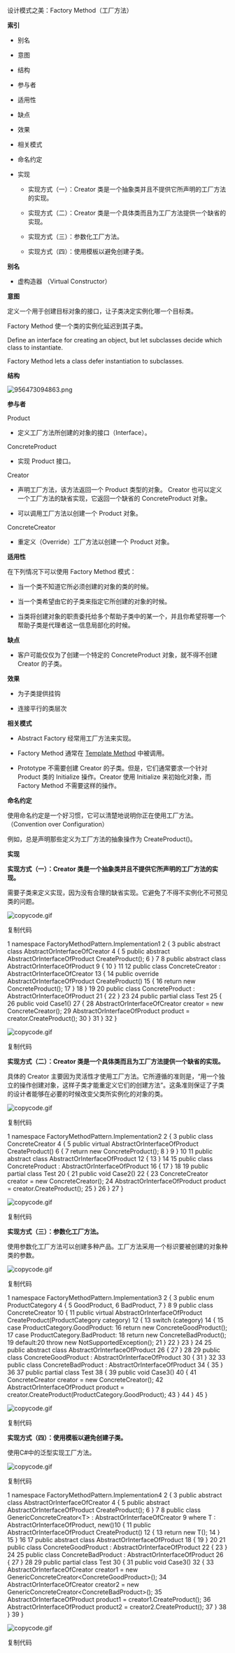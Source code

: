 设计模式之美：Factory Method（工厂方法）

**索引**

-   别名

-   意图

-   结构

-   参与者

-   适用性

-   缺点

-   效果

-   相关模式

-   命名约定

-   实现

    -   实现方式（一）：Creator
        类是一个抽象类并且不提供它所声明的工厂方法的实现。

    -   实现方式（二）：Creator 类是一个具体类而且为工厂方法提供一个缺省的实现。

    -   实现方式（三）：参数化工厂方法。

    -   实现方式（四）：使用模板以避免创建子类。

**别名**

-   虚构造器 （Virtual Constructor）

**意图**

定义一个用于创建目标对象的接口，让子类决定实例化哪一个目标类。

Factory Method 使一个类的实例化延迟到其子类。

Define an interface for creating an object, but let subclasses decide which
class to instantiate.

Factory Method lets a class defer instantiation to subclasses.

**结构**

![956473094863.png](media/2270a94077e069568d686166f5101fc9.png)

**参与者**

Product

-   定义工厂方法所创建的对象的接口（Interface）。

ConcreteProduct

-   实现 Product 接口。

Creator

-   声明工厂方法，该方法返回一个 Product 类型的对象。 Creator
    也可以定义一个工厂方法的缺省实现，它返回一个缺省的 ConcreteProduct 对象。

-   可以调用工厂方法以创建一个 Product 对象。

ConcreteCreator

-   重定义（Override）工厂方法以创建一个 Product 对象。

**适用性**

在下列情况下可以使用 Factory Method 模式：

-   当一个类不知道它所必须创建的对象的类的时候。

-   当一个类希望由它的子类来指定它所创建的对象的时候。

-   当类将创建对象的职责委托给多个帮助子类中的某一个，并且你希望将哪一个帮助子类是代理者这一信息局部化的时候。

**缺点**

-   客户可能仅仅为了创建一个特定的 ConcreteProduct 对象，就不得不创建 Creator
    的子类。

**效果**

-   为子类提供挂钩

-   连接平行的类层次

**相关模式**

-   Abstract Factory 经常用工厂方法来实现。

-   Factory Method 通常在 [Template
    Method](http://www.cnblogs.com/gaochundong/p/design_pattern_template_method.html)
    中被调用。

-   Prototype 不需要创建 Creator 的子类。但是，它们通常要求一个针对 Product 类的
    Initialize 操作。Creator 使用 Initialize 来初始化对象，而 Factory Method
    不需要这样的操作。

**命名约定**

使用命名约定是一个好习惯，它可以清楚地说明你正在使用工厂方法。（Convention over
Configuration）

例如，总是声明那些定义为工厂方法的抽象操作为 CreateProduct()。

**实现**

**实现方式（一）：Creator 类是一个抽象类并且不提供它所声明的工厂方法的实现。**

需要子类来定义实现，因为没有合理的缺省实现。它避免了不得不实例化不可预见类的问题。

![copycode.gif](media/51e409b11aa51c150090697429a953ed.gif)

复制代码

1 namespace FactoryMethodPattern.Implementation1 2 { 3 public abstract class
AbstractOrInterfaceOfCreator 4 { 5 public abstract AbstractOrInterfaceOfProduct
CreateProduct(); 6 } 7 8 public abstract class AbstractOrInterfaceOfProduct 9 {
10 } 11 12 public class ConcreteCreator : AbstractOrInterfaceOfCreator 13 { 14
public override AbstractOrInterfaceOfProduct CreateProduct() 15 { 16 return new
ConcreteProduct(); 17 } 18 } 19 20 public class ConcreteProduct :
AbstractOrInterfaceOfProduct 21 { 22 } 23 24 public partial class Test 25 { 26
public void Case1() 27 { 28 AbstractOrInterfaceOfCreator creator = new
ConcreteCreator(); 29 AbstractOrInterfaceOfProduct product =
creator.CreateProduct(); 30 } 31 } 32 }

![copycode.gif](media/51e409b11aa51c150090697429a953ed.gif)

复制代码

**实现方式（二）：Creator 类是一个具体类而且为工厂方法提供一个缺省的实现。**

具体的 Creator
主要因为灵活性才使用工厂方法。它所遵循的准则是，“用一个独立的操作创建对象，这样子类才能重定义它们的创建方法”。这条准则保证了子类的设计者能够在必要的时候改变父类所实例化的对象的类。

![copycode.gif](media/51e409b11aa51c150090697429a953ed.gif)

复制代码

1 namespace FactoryMethodPattern.Implementation2 2 { 3 public class
ConcreteCreator 4 { 5 public virtual AbstractOrInterfaceOfProduct
CreateProduct() 6 { 7 return new ConcreteProduct(); 8 } 9 } 10 11 public
abstract class AbstractOrInterfaceOfProduct 12 { 13 } 14 15 public class
ConcreteProduct : AbstractOrInterfaceOfProduct 16 { 17 } 18 19 public partial
class Test 20 { 21 public void Case2() 22 { 23 ConcreteCreator creator = new
ConcreteCreator(); 24 AbstractOrInterfaceOfProduct product =
creator.CreateProduct(); 25 } 26 } 27 }

![copycode.gif](media/51e409b11aa51c150090697429a953ed.gif)

复制代码

**实现方式（三）：参数化工厂方法。**

使用参数化工厂方法可以创建多种产品。工厂方法采用一个标识要被创建的对象种类的参数。

![copycode.gif](media/51e409b11aa51c150090697429a953ed.gif)

复制代码

1 namespace FactoryMethodPattern.Implementation3 2 { 3 public enum
ProductCategory 4 { 5 GoodProduct, 6 BadProduct, 7 } 8 9 public class
ConcreteCreator 10 { 11 public virtual AbstractOrInterfaceOfProduct
CreateProduct(ProductCategory category) 12 { 13 switch (category) 14 { 15 case
ProductCategory.GoodProduct: 16 return new ConcreteGoodProduct(); 17 case
ProductCategory.BadProduct: 18 return new ConcreteBadProduct(); 19 default:20
throw new NotSupportedException(); 21 } 22 } 23 } 24 25 public abstract class
AbstractOrInterfaceOfProduct 26 { 27 } 28 29 public class ConcreteGoodProduct :
AbstractOrInterfaceOfProduct 30 { 31 } 32 33 public class ConcreteBadProduct :
AbstractOrInterfaceOfProduct 34 { 35 } 36 37 public partial class Test 38 { 39
public void Case3() 40 { 41 ConcreteCreator creator = new ConcreteCreator(); 42
AbstractOrInterfaceOfProduct product =
creator.CreateProduct(ProductCategory.GoodProduct); 43 } 44 } 45 }

![copycode.gif](media/51e409b11aa51c150090697429a953ed.gif)

复制代码

**实现方式（四）：使用模板以避免创建子类。**

使用C\#中的泛型实现工厂方法。

![copycode.gif](media/51e409b11aa51c150090697429a953ed.gif)

复制代码

1 namespace FactoryMethodPattern.Implementation4 2 { 3 public abstract class
AbstractOrInterfaceOfCreator 4 { 5 public abstract AbstractOrInterfaceOfProduct
CreateProduct(); 6 } 7 8 public class GenericConcreteCreator\<T\> :
AbstractOrInterfaceOfCreator 9 where T : AbstractOrInterfaceOfProduct, new()10 {
11 public AbstractOrInterfaceOfProduct CreateProduct() 12 { 13 return new T();
14 } 15 } 16 17 public abstract class AbstractOrInterfaceOfProduct 18 { 19 } 20
21 public class ConcreteGoodProduct : AbstractOrInterfaceOfProduct 22 { 23 } 24
25 public class ConcreteBadProduct : AbstractOrInterfaceOfProduct 26 { 27 } 28
29 public partial class Test 30 { 31 public void Case3() 32 { 33
AbstractOrInterfaceOfCreator creator1 = new
GenericConcreteCreator\<ConcreteGoodProduct\>(); 34 AbstractOrInterfaceOfCreator
creator2 = new GenericConcreteCreator\<ConcreteBadProduct\>(); 35
AbstractOrInterfaceOfProduct product1 = creator1.CreateProduct(); 36
AbstractOrInterfaceOfProduct product2 = creator2.CreateProduct(); 37 } 38 } 39 }

![copycode.gif](media/51e409b11aa51c150090697429a953ed.gif)

复制代码
